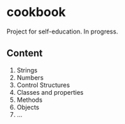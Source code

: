 # cookbook
Project for self-education. In progress.

## Content
1. Strings
2. Numbers
3. Control Structures
4. Classes and properties
5. Methods
6. Objects
7. ...

